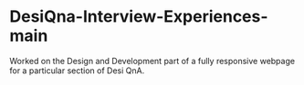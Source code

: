 # DesiQna-Interview-Experiences-main
Worked on the Design and Development part of a fully responsive webpage for a particular section of Desi QnA.
